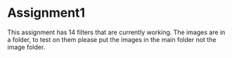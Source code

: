 # Assignment1

This assignment has 14 filters that are currently working.
The images are in a folder, to test on them please put the images in the main folder not the image folder.
